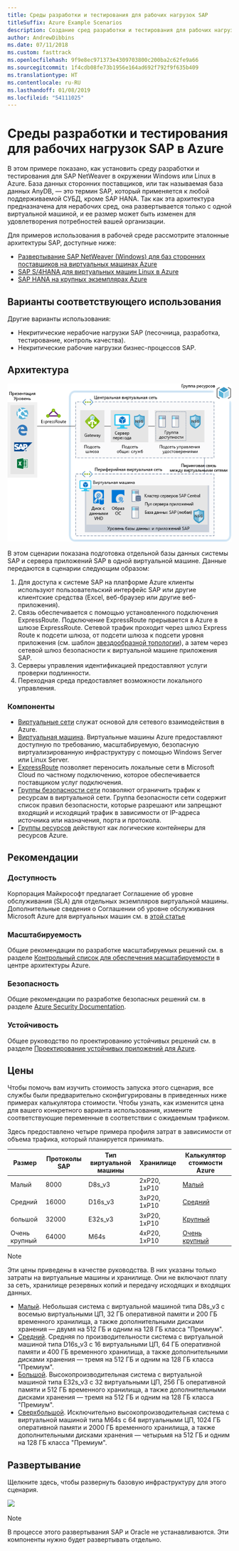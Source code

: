 ```yaml
---
title: Среды разработки и тестирования для рабочих нагрузок SAP
titleSuffix: Azure Example Scenarios
description: Создание сред разработки и тестирования для рабочих нагрузок SAP.
author: AndrewDibbins
ms.date: 07/11/2018
ms.custom: fasttrack
ms.openlocfilehash: 9f9e8ec971373e4309703800c200ba2c62fe9a66
ms.sourcegitcommit: 1f4cdb08fe73b1956e164ad692f792f9f635b409
ms.translationtype: HT
ms.contentlocale: ru-RU
ms.lasthandoff: 01/08/2019
ms.locfileid: "54111025"
---
```

# <a name="devtest-environments-for-sap-workloads-on-azure"></a>Среды разработки и тестирования для рабочих нагрузок SAP в Azure

В этом примере показано, как установить среду разработки и тестирования для SAP NetWeaver в окружении Windows или Linux в Azure. База данных сторонних поставщиков, или так называемая база данных AnyDB, — это термин SAP, который применяется к любой поддерживаемой СУБД, кроме SAP HANA. Так как эта архитектура предназначена для нерабочих сред, она развертывается только с одной виртуальной машиной, и ее размер может быть изменен для удовлетворения потребностей вашей организации.

Для примеров использования в рабочей среде рассмотрите эталонные архитектуры SAP, доступные ниже:

- [Развертывание SAP NetWeaver (Windows) для баз сторонних поставщиков на виртуальных машинах Azure][sap-netweaver]
- [SAP S/4HANA для виртуальных машин Linux в Azure][sap-hana]
- [SAP HANA на крупных экземплярах Azure][sap-large]

## <a name="relevant-use-cases"></a>Варианты соответствующего использования

Другие варианты использования:

- Некритические нерабочие нагрузки SAP (песочница, разработка, тестирование, контроль качества).
- Некритические рабочие нагрузки бизнес-процессов SAP.

## <a name="architecture"></a>Архитектура

![Схема архитектуры для сред разработки и тестирования для рабочих нагрузок SAP](./media/architecture-sap-dev-test.png)

В этом сценарии показана подготовка отдельной базы данных системы SAP и сервера приложений SAP в одной виртуальной машине. Данные передаются в сценарии следующим образом:

1. Для доступа к системе SAP на платформе Azure клиенты используют пользовательский интерфейс SAP или другие клиентские средства (Excel, веб-браузер или другие веб-приложения).
2. Связь обеспечивается с помощью установленного подключения ExpressRoute. Подключение ExpressRoute прерывается в Azure в шлюзе ExpressRoute. Сетевой трафик проходит через шлюз Express Route к подсети шлюза, от подсети шлюза к подсети уровня приложения (см. шаблон [звездообразной топологии][hub-spoke]), а затем через сетевой шлюз безопасности к виртуальной машине приложения SAP.
3. Серверы управления идентификацией предоставляют услуги проверки подлинности.
4. Переходная среда предоставляет возможности локального управления.

### <a name="components"></a>Компоненты

- [Виртуальные сети](/azure/virtual-network/virtual-networks-overview) служат основой для сетевого взаимодействия в Azure.
- [Виртуальная машина](/azure/virtual-machines/windows/overview). Виртуальные машины Azure предоставляют доступную по требованию, масштабируемую, безопасную виртуализированную инфраструктуру с помощью Windows Server или Linux Server.
- [ExpressRoute](/azure/expressroute/expressroute-introduction) позволяет переносить локальные сети в Microsoft Cloud по частному подключению, которое обеспечивается поставщиком услуг подключения.
- [Группы безопасности сети](/azure/virtual-network/security-overview) позволяют ограничить трафик к ресурсам в виртуальной сети. Группа безопасности сети содержит список правил безопасности, которые разрешают или запрещают входящий и исходящий трафик в зависимости от IP-адреса источника или назначения, порта и протокола.
- [Группы ресурсов](/azure/azure-resource-manager/resource-group-overview#resource-groups) действуют как логические контейнеры для ресурсов Azure.

## <a name="considerations"></a>Рекомендации

### <a name="availability"></a>Доступность

Корпорация Майкрософт предлагает Соглашение об уровне обслуживания (SLA) для отдельных экземпляров виртуальной машины. Дополнительные сведения о Соглашении об уровне обслуживания Microsoft Azure для виртуальных машин см. в [этой статье](https://azure.microsoft.com/support/legal/sla/virtual-machines)

### <a name="scalability"></a>Масштабируемость

Общие рекомендации по разработке масштабируемых решений см. в разделе [Контрольный список для обеспечения масштабируемости][scalability] в центре архитектуры Azure.

### <a name="security"></a>Безопасность

Общие рекомендации по разработке безопасных решений см. в разделе [Azure Security Documentation][security].

### <a name="resiliency"></a>Устойчивость

Общее руководство по проектированию устойчивых решений см. в разделе [Проектирование устойчивых приложений для Azure][resiliency].

## <a name="pricing"></a>Цены

Чтобы помочь вам изучить стоимость запуска этого сценария, все службы были предварительно сконфигурированы в приведенных ниже примерах калькулятора стоимости. Чтобы узнать, как изменится цена для вашего конкретного варианта использования, измените соответствующие переменные в соответствии с ожидаемым трафиком.

Здесь предоставлено четыре примера профиля затрат в зависимости от объема трафика, который планируется принимать.

|Размер|Протоколы SAP|Тип виртуальной машины|Хранилище|Калькулятор стоимости Azure|
|----|----|-------|-------|---------------|
|Малый|8000|D8s_v3|2xP20, 1xP10|[Малый](https://azure.com/e/9d26b9612da9466bb7a800eab56e71d1)|
|Средний|16000|D16s_v3|3xP20, 1xP10|[Средний](https://azure.com/e/465bd07047d148baab032b2f461550cd)|
большой|32000|E32s_v3|3xP20, 1xP10|[Крупный](https://azure.com/e/ada2e849d68b41c3839cc976000c6931)|
Очень крупный|64000|M64s|4xP20, 1xP10|[Очень крупный](https://azure.com/e/975fb58a965c4fbbb54c5c9179c61cef)|

> [!NOTE]
> Эти цены приведены в качестве руководства. В них указаны только затраты на виртуальные машины и хранилище. Они не включают плату за сеть, хранилище резервных копий и передачу исходящих и входящих данных.

- [Малый](https://azure.com/e/9d26b9612da9466bb7a800eab56e71d1). Небольшая система с виртуальной машиной типа D8s_v3 с восемью виртуальными ЦП, 32 ГБ оперативной памяти и 200 ГБ временного хранилища, а также дополнительными дисками хранения — двумя на 512 ГБ и одним на 128 ГБ класса "Премиум".
- [Средний](https://azure.com/e/465bd07047d148baab032b2f461550cd). Средняя по производительности система с виртуальной машиной типа D16s_v3 с 16 виртуальными ЦП, 64 ГБ оперативной памяти и 400 ГБ временного хранилища, а также дополнительными дисками хранения — тремя на 512 ГБ и одним на 128 ГБ класса "Премиум".
- [Большой](https://azure.com/e/ada2e849d68b41c3839cc976000c6931). Высокопроизводительная система с виртуальной машиной типа E32s_v3 с 32 виртуальными ЦП, 256 ГБ оперативной памяти и 512 ГБ временного хранилища, а также дополнительными дисками хранения — тремя на 512 ГБ и одним на 128 ГБ класса "Премиум".
- [Сверхбольшой](https://azure.com/e/975fb58a965c4fbbb54c5c9179c61cef). Исключительно высокопроизводительная система с виртуальной машиной типа M64s с 64 виртуальными ЦП, 1024 ГБ оперативной памяти и 2000 ГБ временного хранилища, а также дополнительными дисками хранения — четырьмя на 512 ГБ и одним на 128 ГБ класса "Премиум".

## <a name="deployment"></a>Развертывание

Щелкните здесь, чтобы развернуть базовую инфраструктуру для этого сценария.

<!-- markdownlint-disable MD033 -->

<a href="https://portal.azure.com/#create/Microsoft.Template/uri/https%3A%2F%2Fraw.githubusercontent.com%2Fmspnp%2Fsolution-architectures%2Fmaster%2Fapps%2Fsap-2tier%2Fazuredeploy.json" target="_blank">
    <img src="https://azuredeploy.net/deploybutton.png"/>
</a>

<!-- markdownlint-enable MD033 -->

> [!NOTE]
> В процессе этого развертывания SAP и Oracle не устанавливаются. Эти компоненты нужно будет развертывать отдельно.

<!-- links -->
[resiliency]: /azure/architecture/resiliency/
[security]: /azure/security/
[scalability]: /azure/architecture/checklist/scalability
[sap-netweaver]: /azure/architecture/reference-architectures/sap/sap-netweaver
[sap-hana]: /azure/architecture/reference-architectures/sap/sap-s4hana
[sap-large]: /azure/architecture/reference-architectures/sap/hana-large-instances
[hub-spoke]: /azure/architecture/reference-architectures/hybrid-networking/hub-spoke
